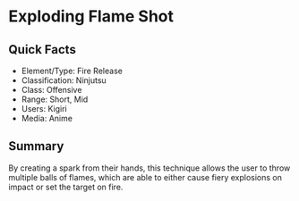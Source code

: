 # Exploding Flame Shot

## Quick Facts
- Element/Type: Fire Release
- Classification: Ninjutsu
- Class: Offensive
- Range: Short, Mid
- Users: Kigiri
- Media: Anime

## Summary
By creating a spark from their hands, this technique allows the user to throw multiple balls of flames, which are able to either cause fiery explosions on impact or set the target on fire.
